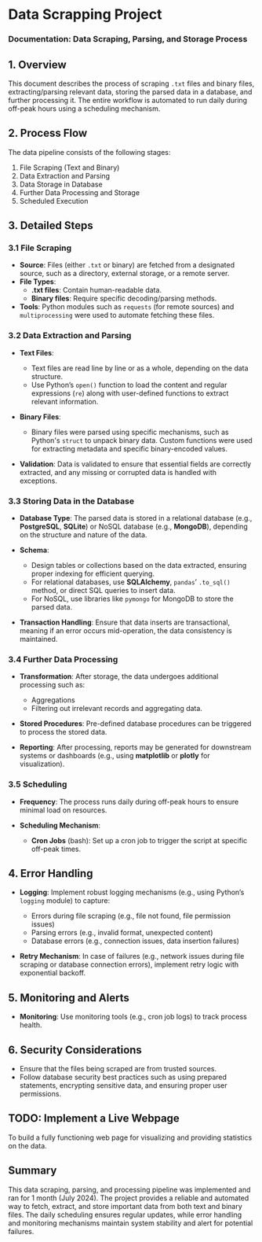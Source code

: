 # Data Scrapping Project

### Documentation: Data Scraping, Parsing, and Storage Process

## 1. Overview
This document describes the process of scraping `.txt` files and binary files, extracting/parsing relevant data, storing the parsed data in a database, and further processing it. The entire workflow is automated to run daily during off-peak hours using a scheduling mechanism.

## 2. Process Flow
The data pipeline consists of the following stages:
1. File Scraping (Text and Binary)
2. Data Extraction and Parsing
3. Data Storage in Database
4. Further Data Processing and Storage
5. Scheduled Execution

## 3. Detailed Steps

### 3.1 File Scraping
- **Source**: Files (either `.txt` or binary) are fetched from a designated source, such as a directory, external storage, or a remote server.
- **File Types**:
  - **.txt files**: Contain human-readable data.
  - **Binary files**: Require specific decoding/parsing methods.
- **Tools**: Python modules such as `requests` (for remote sources) and `multiprocessing` were used to automate fetching these files.

### 3.2 Data Extraction and Parsing

- **Text Files**:
  - Text files are read line by line or as a whole, depending on the data structure.
  - Use Python’s `open()` function to load the content and regular expressions (`re`) along with user-defined functions to extract relevant information.

- **Binary Files**:
  - Binary files were parsed using specific mechanisms, such as Python's `struct` to unpack binary data. Custom functions were used for extracting metadata and specific binary-encoded values.

- **Validation**: Data is validated to ensure that essential fields are correctly extracted, and any missing or corrupted data is handled with exceptions.

### 3.3 Storing Data in the Database

- **Database Type**: The parsed data is stored in a relational database (e.g., **PostgreSQL**, **SQLite**) or NoSQL database (e.g., **MongoDB**), depending on the structure and nature of the data.

- **Schema**:
  - Design tables or collections based on the data extracted, ensuring proper indexing for efficient querying.
  - For relational databases, use **SQLAlchemy**, `pandas`’ `.to_sql()` method, or direct SQL queries to insert data.
  - For NoSQL, use libraries like `pymongo` for MongoDB to store the parsed data.

- **Transaction Handling**: Ensure that data inserts are transactional, meaning if an error occurs mid-operation, the data consistency is maintained.

### 3.4 Further Data Processing

- **Transformation**: After storage, the data undergoes additional processing such as:
  - Aggregations
  - Filtering out irrelevant records and aggregating data.
  
- **Stored Procedures**: Pre-defined database procedures can be triggered to process the stored data.

- **Reporting**: After processing, reports may be generated for downstream systems or dashboards (e.g., using **matplotlib** or **plotly** for visualization).

### 3.5 Scheduling

- **Frequency**: The process runs daily during off-peak hours to ensure minimal load on resources.

- **Scheduling Mechanism**:
  - **Cron Jobs** (bash): Set up a cron job to trigger the script at specific off-peak times.

## 4. Error Handling

- **Logging**: Implement robust logging mechanisms (e.g., using Python’s `logging` module) to capture:
  - Errors during file scraping (e.g., file not found, file permission issues)
  - Parsing errors (e.g., invalid format, unexpected content)
  - Database errors (e.g., connection issues, data insertion failures)
  
- **Retry Mechanism**: In case of failures (e.g., network issues during file scraping or database connection errors), implement retry logic with exponential backoff.

## 5. Monitoring and Alerts

- **Monitoring**: Use monitoring tools (e.g., cron job logs) to track process health.

## 6. Security Considerations

- Ensure that the files being scraped are from trusted sources.
- Follow database security best practices such as using prepared statements, encrypting sensitive data, and ensuring proper user permissions.

## TODO: Implement a Live Webpage

To build a fully functioning web page for visualizing and providing statistics on the data.

## Summary

This data scraping, parsing, and processing pipeline was implemented and ran for 1 month (July 2024). The project provides a reliable and automated way to fetch, extract, and store important data from both text and binary files. The daily scheduling ensures regular updates, while error handling and monitoring mechanisms maintain system stability and alert for potential failures.
